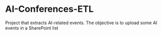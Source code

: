 # AI-Conferences-ETL
Project that extracts AI-related events. The objective is to upload some AI events in a SharePoint list
